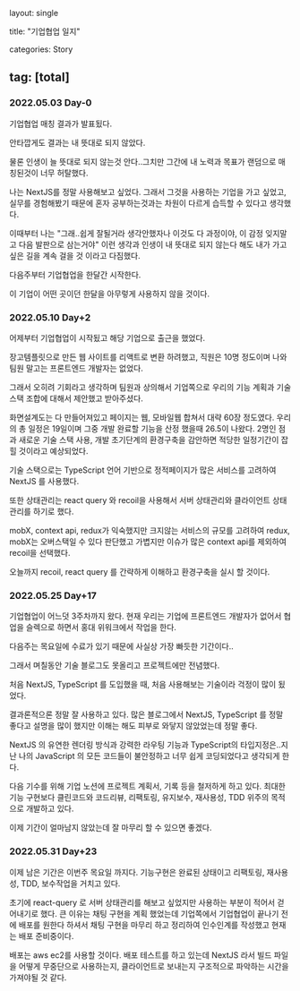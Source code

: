 layout: single

title: "기업협업 일지"

categories: Story

## tag: [total]

### 2022.05.03 Day-0

기업협업 매칭 결과가 발표됬다.

안타깝게도 결과는 내 뜻대로 되지 않았다.

물론 인생이 늘 뜻대로 되지 않는것 안다..그치만 그간에 내 노력과 목표가 랜덤으로 매칭된것이 너무 허탈했다.

나는 NextJS를 정말 사용해보고 싶었다. 그래서 그것을 사용하는 기업을 가고 싶었고, 실무를 경험해봤기 때문에 혼자 공부하는것과는 차원이 다르게 습득할 수 있다고 생각했다.

이때부터 나는 "그래..쉽게 잘될거라 생각안했자나 이것도 다 과정이야, 이 감정 잊지말고 다음 발판으로 삼는거야" 이런 생각과 인생이 내 뜻대로 되지 않는다 해도 내가 가고싶은 길을 계속 걸을 것 이라고 다짐했다.

다음주부터 기업협업을 한달간 시작한다.

이 기업이 어떤 곳이던 한달을 아무렇게 사용하지 않을 것이다.

### 2022.05.10 Day+2

어제부터 기업협업이 시작됬고 해당 기업으로 출근을 했었다.

장고템플릿으로 만든 웹 사이트를 리액트로 변환 하려했고, 직원은 10명 정도이며 나와 팀원 말고는 프론트엔드 개발자는 없었다.

그래서 오히려 기회라고 생각하며 팀원과 상의해서 기업쪽으로 우리의 기능 계획과 기술스택 조합에 대해서 제안했고 받아주셨다.

화면설계도는 다 만들어져있고 페이지는 웹, 모바일웹 합쳐서 대략 60장 정도였다. 우리의 총 일정은 19일이며 그중 개발 완료할 기능을 산정 했을때 26.5이 나왔다. 2명인 점과 새로운 기술 스택 사용, 개발 초기단계의 환경구축을 감안하면 적당한 일정기간이 잡힐 것이라고 예상되었다.

기술 스택으로는 TypeScript 언어 기반으로 정적페이지가 많은 서비스를 고려하여 NextJS 를 사용했다.

또한 상태관리는 react query 와 recoil을 사용해서 서버 상태관리와 클라이언트 상태관리를 하기로 했다.

mobX, context api, redux가 익숙했지만 크지않는 서비스의 규모를 고려하여 redux, mobX는 오버스택일 수 있다 판단했고 가볍지만 이슈가 많은 context api를 제외하여 recoil을 선택했다.

오늘까지 recoil, react query 를 간략하게 이해하고 환경구축을 실시 할 것이다.

### 2022.05.25 Day+17

기업협업이 어느덧 3주차까지 왔다. 현재 우리는 기업에 프론트엔드 개발자가 없어서 협업을 슬렉으로 하면서 홍대 위워크에서 작업을 한다.

다음주는 목요일에 수료가 있기 때문에 사실상 가장 빠듯한 기간이다..

그래서 며칠동안 기술 블로그도 못올리고 프로젝트에만 전념했다.

처음 NextJS, TypeScript 를 도입했을 때, 처음 사용해보는 기술이라 걱정이 많이 됬었다.

결과론적으론 정말 잘 사용하고 있다. 많은 블로그에서 NextJS, TypeScript 를 정말 좋다고 설명을 많이 했지만 이해는 해도 피부로 와닿지 않았었는데 정말 좋다.

NextJS 의 유연한 렌더링 방식과 강력한 라우팅 기능과 TypeScript의 타입지정은..지난 나의 JavaScript 의 모든 코드들이 불안정하고 너무 쉽게 코딩되었다고 생각되게 한다.

다음 기수를 위해 기업 노션에 프로젝트 계획서, 기록 등을 철저하게 하고 있다. 최대한 기능 구현보다 클린코드와 코드리뷰, 리팩토링, 유지보수, 재사용성, TDD 위주의 목적으로 개발하고 있다.

이제 기간이 얼마남지 않았는데 잘 마무리 할 수 있으면 좋겠다.

### 2022.05.31 Day+23

이제 남은 기간은 이번주 목요일 까지다. 기능구현은 완료된 상태이고 리팩토링, 재사용성, TDD, 보수작업을 거치고 있다.

초기에 react-query 로 서버 상태관리를 해보고 싶었지만 사용하는 부분이 적어서 걷어내기로 했다. 큰 이유는 채팅 구현을 계획 했었는데 기업쪽에서 기업협업이 끝나기 전에 배포를 원한다 하셔서 채팅 구현을 마무리 하고 정리하여 인수인계를 작성했고 현재는 배포 준비중이다.

배포는 aws ec2를 사용할 것이다. 배포 테스트를 하고 있는데 NextJS 라서 빌드 파일을 어떻게 무중단으로 사용하는지, 클라이언트로 보내는지 구조적으로 파악하는 시간을 가져야될 것 같다.
